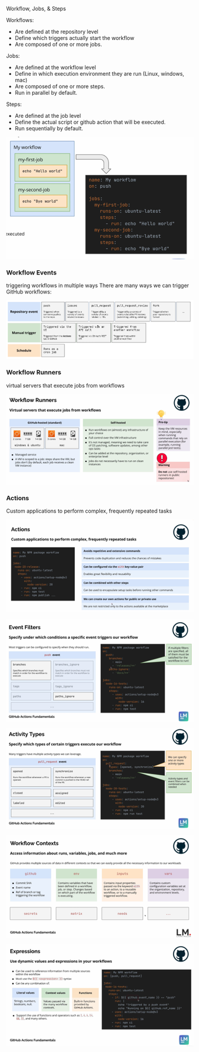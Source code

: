 Workflow, Jobs, & Steps

Workflows:

- Are defined at the repository level
- Define which triggers actually start the workflow
- Are composed of one or more jobs.

Jobs:

- Are defined at the workflow level
- Define in which execution environment they are run (Linux, windows, mac)
- Are composed of one or more steps.
- Run in parallel by default.

Steps:

- Are defined at the job level
- Define the actual script or github action that will be executed.
- Run sequentially by default.

![workflows](images/img.png)


### Workflow Events
triggering workflows in multiple ways
There are many ways we can trigger GitHub workflows:

![img.png](img.png)

### Workflow Runners

virtual servers that execute jobs from workflows

![img_1.png](img_1.png)

### Actions

Custom applications to perform complex, frequently repeated tasks

![img_2.png](img_2.png)




![img_3.png](img_3.png)


![img_4.png](img_4.png)

![img_5.png](img_5.png)


![img_6.png](img_6.png)
